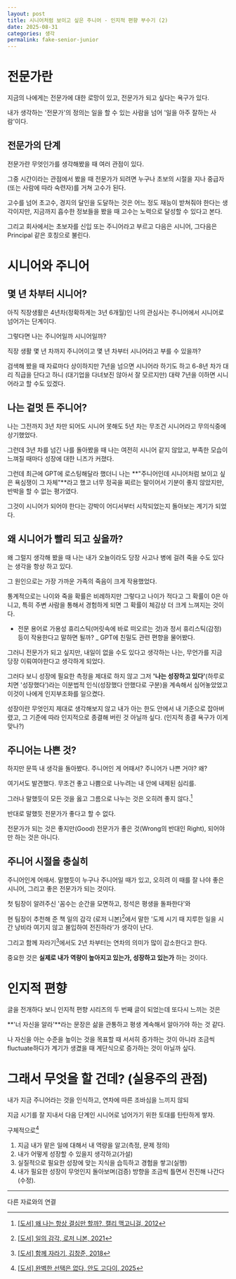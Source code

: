 ```yaml
---
layout: post
title: 시니어처럼 보이고 싶은 주니어 - 인지적 편향 부수기 (2)
date: 2025-08-31
categories: 생각
permalink: fake-senior-junior
---
```


# 전문가란

지금의 나에게는 전문가에 대한 로망이 있고, 전문가가 되고 싶다는 욕구가 있다.

내가 생각하는 '전문가'의 정의는 일을 할 수 있는 사람을 넘어 '일을 아주 잘하는 사람'이다.

## 전문가의 단계

전문가란 무엇인가를 생각해봤을 때 여러 관점이 있다.

그중 시간이라는 관점에서 봤을 때 전문가가 되려면 누구나 초보의 시절을 지나 중급자(또는 사람에 따라 숙련자)를 거쳐 고수가 된다.

고수를 넘어 초고수, 경지의 달인을 도달하는 것은 어느 정도 재능이 받쳐줘야 한다는 생각이지만, 지금까지 흡수한 정보들을 봤을 때 고수는 노력으로 달성할 수 있다고 본다.

그리고 회사에서는 초보자를 신입 또는 주니어라고 부르고 다음은 시니어, 그다음은 Principal 같은 호칭으로 불린다.

# 시니어와 주니어

## 몇 년 차부터 시니어?

아직 직장생활은 4년차(정확하게는 3년 6개월)인 나의 관심사는 주니어에서 시니어로 넘어가는 단계이다.

그렇다면 나는 주니어일까 시니어일까?

직장 생활 몇 년 차까지 주니어이고 몇 년 차부터 시니어라고 부를 수 있을까?

검색해 봤을 때 자료마다 상이하지만 7년을 넘으면 시니어라 하기도 하고 6-8년 차가 대리 직급을 단다고 하니 (대기업을 다녀보진 않아서 잘 모르지만) 대략 7년을 이하면 시니어라고 할 수도 있겠다.

## 나는 겉멋 든 주니어?

나는 그전까지 3년 차만 되어도 시니어 못해도 5년 차는 무조건 시니어라고 무의식중에 상기했었다.

그런데 3년 차를 넘긴 나를 돌아봤을 때 나는 여전히 시니어 같지 않았고, 부족한 모습이 느껴질 때마다 성장에 대한 니즈가 커졌다.

그런데 최근에 GPT에 로스팅해달라 했더니 나는 **"주니어인데 시니어처럼 보이고 싶은 욕심쟁이 그 자체"**라고 했고 너무 정곡을 찌르는 말이어서 기분이 좋지 않았지만, 반박을 할 수 없는 평가였다.

그것이 시니어가 되어야 한다는 강박이 어디서부터 시작되었는지 돌아보는 계기가 되었다.

## 왜 시니어가 빨리 되고 싶을까?

왜 그럴지 생각해 봤을 때 나는 내가 오늘이라도 당장 사고나 병에 걸려 죽을 수도 있다는 생각을 항상 하고 있다.

그 원인으로는 가장 가까운 가족의 죽음이 크게 작용했었다.

통계적으로는 나이와 죽을 확률은 비례하지만 그렇다고 나이가 적다고 그 확률이 0은 아니고, 특히 주변 사람을 통해서 경험하게 되면 그 확률이 체감상 더 크게 느껴지는 것이다.

- 전문 용어로 가용성 휴리스틱(머릿속에 바로 떠오르는 것)과 정서 휴리스틱(감정) 등이 작용한다고 말하면 될까? _ GPT에 친밀도 관련 편향을 물어봤다.

그러니 전문가가 되고 싶지만, 내일이 없을 수도 있다고 생각하는 나는, 무언가를 지금 당장 이뤄여야한다고 생각하게 되었다.

그러다 보니 성장에 필요한 측정을 제대로 하지 않고 그저 **'나는 성장하고 있다'**(하루로 치면 '성장했다')라는 이분법적 인식(성장했다 안했다로 구분)을 계속해서 심어놓았었고 이것이 나에게 인지부조화를 일으켰다.

성장이란 무엇인지 제대로 생각해보지 않고 내가 아는 한도 안에서 내 기준으로 잡아버렸고, 그 기준에 따라 인지적으로 종결해 버린 것 아닐까 싶다. (인지적 종결 욕구가 이게 맞나?)

## 주니어는 나쁜 것?

하지만 문뜩 내 생각을 돌아봤다. 주니어인 게 어때서? 주니어가 나쁜 거야? 왜?

여기서도 발견했다. 무조건 좋고 나쁨으로 나누려는 내 안에 내제된 심리를.

그러나 말했듯이 모든 것을 옳고 그름으로 나누는 것은 오히려 좋지 않다.[^1]

반대로 말했듯 전문가가 좋다고 할 수 없다.

전문가가 되는 것은 좋지만(Good) 전문가가 좋은 것(Wrong의 반대인 Right), 되어야만 하는 것은 아니다.

## 주니어 시절을 충실히

주니어인게 어때서. 말했듯이 누구나 주니어일 때가 있고, 오히려 이 때를 잘 나야 좋은 시니어, 그리고 좋은 전문가가 되는 것이다.

첫 팀장이 알려주신 '꼼수는 순간을 모면하고, 정석은 평생을 돌파한다'와

현 팀장이 추천해 준 책 일의 감각 (로저 니본)[^2]에서 말한 '도제 시기 때 지루한 일을 시간 낭비라 여기지 않고 몰입하여 전진하라'가 생각이 난다.

그리고 함께 자라기[^3]에서도 2년 차부터는 연차의 의미가 많이 감소한다고 한다.

중요한 것은 **실제로 내가 역량이 높아지고 있는가, 성장하고 있는가** 하는 것이다.

# 인지적 편향

글을 전개하다 보니 인지적 편향 시리즈의 두 번째 글이 되었는데 또다시 느끼는 것은

**'너 자신을 알라'**라는 문장은 삶을 관통하고 평생 계속해서 알아가야 하는 것 같다.

나 자신을 아는 수준을 높이는 것을 목표할 때 서서히 증가하는 것이 아니라 조금씩 fluctuate하다가 계기가 생겼을 때 계단식으로 증가하는 것이 아닐까 싶다.

# 그래서 무엇을 할 건데? (실용주의 관점)

내가 지금 주니어라는 것을 인식하고, 연차에 따른 조바심을 느끼지 않되

지금 시기를 잘 지내서 다음 단계인 시니어로 넘어가기 위한 토대를 탄탄하게 쌓자.



구체적으로[^4]

1. 지금 내가 맡은 일에 대해서 내 역량을 알고(측정, 문제 정의)
2. 내가 어떻게 성장할 수 있을지 생각하고(가설)
3. 실질적으로 필요한 성장에 맞는 지식을 습득하고 경험을 쌓고(실행)
4. 내가 필요한 성장이 무엇인지 돌아보며(검증) 방향을 조금씩 틀면서 전진해 나간다(수정).


---

다른 자료와의 연결

[^1]: [[도서] 왜 나는 항상 결심만 할까?, 캘리 맥고니걸, 2012](https://product.kyobobook.co.kr/detail/S000000733034)
[^2]: [[도서] 일의 감각, 로저 니본, 2021](https://product.kyobobook.co.kr/detail/S000001729572)
[^3]: [[도서] 함께 자라기, 김창준, 2018](https://product.kyobobook.co.kr/detail/S000001033071)
[^4]: [[도서] 완벽한 선택은 없다, 안도 고다이, 2025](https://product.kyobobook.co.kr/detail/S000216497148)
